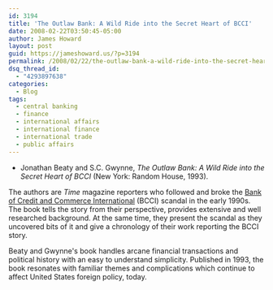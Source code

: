 ```yaml
---
id: 3194
title: 'The Outlaw Bank: A Wild Ride into the Secret Heart of BCCI'
date: 2008-02-22T03:50:45-05:00
author: James Howard
layout: post
guid: https://jameshoward.us/?p=3194
permalink: /2008/02/22/the-outlaw-bank-a-wild-ride-into-the-secret-heart-of-bcci/
dsq_thread_id:
  - "4293897638"
categories:
  - Blog
tags:
  - central banking
  - finance
  - international affairs
  - international finance
  - international trade
  - public affairs
---
```

* Jonathan Beaty and S.C. Gwynne, _The Outlaw Bank: A Wild Ride into the Secret Heart of BCCI_ (New York: Random House, 1993). 

The authors are _Time_ magazine reporters who followed and broke the [Bank of Credit and Commerce International](http://en.wikipedia.org/wiki/Bank_of_Credit_and_Commerce_International) (BCCI)  scandal in the early 1990s.  The book tells the story from their perspective, provides extensive and well researched background.  At the same time, they present the scandal as they uncovered bits of it and give a chronology of their work reporting the BCCI story.

Beaty and Gwynne's book handles arcane financial transactions and political history with an easy to understand simplicity.  Published in 1993, the book resonates with familiar themes and complications which continue to affect United States foreign policy, today.
